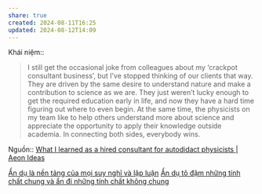 ```yaml
---
share: true
created: 2024-08-11T16:25
updated: 2024-08-12T14:09
---
```

Khái niệm:: 
> I still get the occasional joke from colleagues about my ‘crackpot consultant business’, but I’ve stopped thinking of our clients that way. They are driven by the same desire to understand nature and make a contribution to science as we are. They just weren’t lucky enough to get the required education early in life, and now they have a hard time figuring out where to even begin. At the same time, the physicists on my team like to help others understand more about science and appreciate the opportunity to apply their knowledge outside academia. In connecting both sides, everybody wins.

Nguồn:: [What I learned as a hired consultant for autodidact physicists | Aeon Ideas](https://aeon.co/ideas/what-i-learned-as-a-hired-consultant-for-autodidact-physicists)

[Ẩn dụ là nền tảng của mọi suy nghĩ và lập luận](../%E1%BA%A8n%20d%E1%BB%A5/%E1%BA%A8n%20d%E1%BB%A5%20l%C3%A0%20n%E1%BB%81n%20t%E1%BA%A3ng%20c%E1%BB%A7a%20m%E1%BB%8Di%20suy%20ngh%C4%A9%20v%C3%A0%20l%E1%BA%ADp%20lu%E1%BA%ADn.md)
[Ẩn dụ tô đậm những tính chất chung và ẩn đi những tính chất không chung](../%E1%BA%A8n%20d%E1%BB%A5/%E1%BA%A8n%20d%E1%BB%A5%20t%C3%B4%20%C4%91%E1%BA%ADm%20nh%E1%BB%AFng%20t%C3%ADnh%20ch%E1%BA%A5t%20chung%20v%C3%A0%20%E1%BA%A9n%20%C4%91i%20nh%E1%BB%AFng%20t%C3%ADnh%20ch%E1%BA%A5t%20kh%C3%B4ng%20chung.md)
